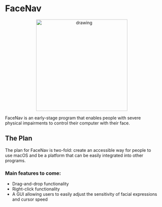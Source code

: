 # FaceNav
<p align="center">
  <img src="Resources/demo_image.png" alt="drawing" width="300"/>
</p>
FaceNav is an early-stage program that enables people with severe physical impairments to control their computer with their face.

## The Plan
The plan for FaceNav is two-fold: create an accessible way for people to use macOS and be a platform that can be easily integrated into other programs. 

### Main features to come:

- Drag-and-drop functionality
- Right-click functionality
- A GUI allowing users to easily adjust the sensitivity of facial expressions and cursor speed
